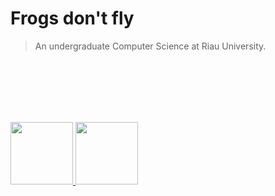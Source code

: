 # **Frogs don't fly**
  
> An undergraduate Computer Science at Riau University. 
 
&nbsp;  
&nbsp;  
&nbsp;  
&nbsp;  
&nbsp;  


<p align="left">
<a href="https://github.com/muhammadaufa07">
  <img height="100em" src="https://github-readme-stats-eight-theta.vercel.app/api?username=muhammadaufa07&show_icons=true&theme=algolia&include_all_commits=true&count_private=true"/>
  <img height="100em" src="https://github-readme-stats-eight-theta.vercel.app/api/top-langs/?username=muhammadaufa07&layout=compact&langs_count=8&theme=algolia"/>
</a>
</p>
